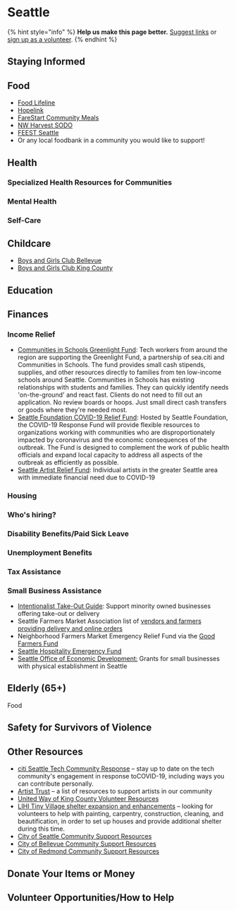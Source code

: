 # Seattle

{% hint style="info" %}
**Help us make this page better.** [Suggest links](https://forms.gle/ykTSst9uoWceo5fn8%20) or [sign up as a volunteer](https://forms.gle/8z7yuJyz1m76y4Hi8).
{% endhint %}

## Staying Informed

## Food

* [Food Lifeline](https://l.workplace.com/l.php?u=https%3A%2F%2Ffoodlifeline.org%2F&h=AT1b4_37lgTzQe3iX3D9itffeF_wKCLtmLpgGZ0LF7g0dAxEmxJcnzuoOz4BpN1q0IAn9U_wRLzgJhagS14bCuUo7MmYD2F93Bb6voQeTceeLrsmestlkB9ooOC-dsipX2zbsKsjYYLAXlBt5Ko6B7DClwicIbcJJTPZXw)
* [Hopelink](https://l.workplace.com/l.php?u=https%3A%2F%2Fwww.hopelink.org%2F%3Fgclid%3DEAIaIQobChMIm4SBp4Gj6AIVmSCtBh3LFA4MEAAYASAAEgJJfPD_BwE&h=AT0v-RTiGrCqiMvTNQaArslNrUIyeW8v4-wjl4ShC_i7MMDvVRV-rqEZdc7E1_lQYvJP7kka3Hbwk1g54SwNNIJ4KlrwWtdz1n7um6Pb4korL9SQY4cGUNtOUS7q2-zk-VrYIkuuQVjbrBzExLx1smGriWxs2lRC69DTMg)
* [FareStart Community Meals](https://www.farestart.org/responding-covid-19)
* [NW Harvest SODO](https://www.northwestharvest.org/sodo-community-market?gclid=EAIaIQobChMI-7K0lIql6AIVaCCtBh1SugEzEAAYASAAEgKcivD_BwE)
* [FEEST Seattle](https://www.feestseattle.org/)
* Or any local foodbank in a community you would like to support!

## Health

### Specialized Health Resources for Communities

### Mental Health

### Self-Care

## Childcare

* [Boys and Girls Club Bellevue](http://www.bgcbellevue.org/)
* [Boys and Girls Club King County](https://positiveplace.org/)

## Education

## Finances

### Income Relief

* [Communities in Schools Greenlight Fund](https://l.workplace.com/l.php?u=https%3A%2F%2Fseaciti.org%2Fgreenlight-covid-19%2F&h=AT0Vz0d_pgaX0lnx0NqAbqx3Zn6nIIUhjREjOPZeiGdrDph3GuWqpH6wyfSgtzr8BNmi9nqQDCmaA60lYPef7mWrcDoai0uqSCCYsdxkFL9xZ3gSv1IdMIP4LCU09ZvnNyIau3d9G7Y9bkd6IwVKcSXESvJtIfBeukwE_Q): Tech workers from around the region are supporting the Greenlight Fund, a partnership of sea.citi and Communities in Schools. The fund provides small cash stipends, supplies, and other resources directly to families from ten low-income schools around Seattle. Communities in Schools has existing relationships with students and families. They can quickly identify needs 'on-the-ground' and react fast. Clients do not need to fill out an application. No review boards or hoops. Just small direct cash transfers or goods where they're needed most.
* [Seattle Foundation COVID-19 Relief Fund](https://l.workplace.com/l.php?u=https%3A%2F%2Fwww.seattlefoundation.org%2Fcommunityimpact%2Fcivic-leadership%2Fcovid-19-response-fund&h=AT03nOnzpK5y9yzE-l7YFGWLwTF9k-cjlRkh7vP0Tubh-vhdlMRuCE-QWOWw9ECjnHU0BOMh15d56veLq6seDQiir_jxaqIw30DGprxtZl7Ki8T4lv8G8j3KzLefoOIGeCPX2-afA3NlrNTfzyGSYK_vZQCOpVbhOa6JVw): Hosted by Seattle Foundation, the COVID-19 Response Fund will provide flexible resources to organizations working with communities who are disproportionately impacted by coronavirus and the economic consequences of the outbreak. The Fund is designed to complement the work of public health officials and expand local capacity to address all aspects of the outbreak as efficiently as possible.
* [Seattle Artist Relief Fund](https://www.gofundme.com/f/for-artists): Individual artists in the greater Seattle area with immediate financial need due to COVID-19

### Housing

### Who's hiring?

### Disability Benefits/Paid Sick Leave

### Unemployment Benefits

### Tax Assistance

### Small Business Assistance

* [Intentionalist Take-Out Guide](https://intentionalist.com/b/?listing_tag%5B0%5D=delivery&listing_tag%5B1%5D=takeout): Support minority owned businesses offering take-out or delivery
* Seattle Farmers Market Association list of [vendors and farmers providing delivery and online orders](http://www.sfmamarkets.com/?fbclid=IwAR1extoz7MdhmUKiUQ-x35se1RxeFQN9wtz0YmpI0TwH_gixPOMDxwwh0Aw)
* Neighborhood Farmers Market Emergency Relief Fund via the [Good Farmers Fund](https://l.workplace.com/l.php?u=https%3A%2F%2Fseattlefarmersmarkets.org%2Fhelp-us-grow%2Fdonate&h=AT0NXGjs96e13vMcAMl_dJHzErlmQrrsEWS_QNX3YAU15wTNxW1htdxU7K0GfkTNdbXFtQgUyiLV4Tch6MAj0Prl2RhaLxkfselSBRg6iiqu-7jxXScUXO87NuzuwWwOj3KWS3rmD1-w2hQOlFiMGUHE-K0P-MoaWjIWdg)
* [Seattle Hospitality Emergency Fund](https://l.workplace.com/l.php?u=https%3A%2F%2Fwww.gofundme.com%2Ff%2Fseattle-hospitality-emergency-fund&h=AT09QtXjlMwZwYGU47scYTDu4T-cDnYqkLhXEK-l4l1FEygMUEELK6dkFWH0ZHcLeAF7O81TrXYaaswc3SVS6x1R9j6iFBPW64fKwiFC-1skkq-LIWyYZAEU1_9iALL7HiTd1UxnVDg-2cDvgdgmO2NV7cwy3pNNGzG-GA)
* [Seattle Office of Economic Development:](https://seattle.surveymonkey.com/r/RJ57GQN) Grants for small businesses with physical establishment in Seattle

## Elderly \(65+\)

Food

## Safety for Survivors of Violence

## Other Resources

* [citi Seattle Tech Community Response](https://l.workplace.com/l.php?u=https%3A%2F%2Fseaciti.org%2Finform%2Fseattle-tech-covid-19-response%2F&h=AT2ghHU3AN6E1XsCpTQcA9znhF-T0p5I1KsHfmHvIKHMiS4uBesdMSPU2d6aGEoSEt3ufSleyDMJeZB39-DGQr5_saEjJnUFQ4ww5PzUunsTPhgg5n1PaHAf-aW_iOtU9qV4qKMx0UqiKSnrOAa6PyMBcyBzA8Vm69P5GA) – stay up to date on the tech community's engagement in response toCOVID-19, including ways you can contribute personally.
* [Artist Trust](https://l.workplace.com/l.php?u=https%3A%2F%2Fartisttrust.org%2Fcovid-19-resources-list%2F&h=AT3JTr8Q6CnF3IfsAPhy5lPlZ6gw_dhz8MvjQt9CZchUI5O_Lm2g1OlOsZXYoBseKF223aOZXBXoLHgN0bcgV84uA8wHkfEN_hJl_L9QrX1GykH8TPQ9jRTYThXnTk-5AdgQ38ROo38n0NWGQIIUVFu0WavKPJxBQRTJRg) – a list of resources to support artists in our community
* [United Way of King County Volunteer Resources](https://volunteer.uwkc.org/need/?q&age&agency_id&county&dateOn&distance&zip&need_impact_area&need_init_id=2932&qualification_id&cat_id&meta%5B0%5D&meta%5B1%5D&meta%5B2%5D&allowTeams&ug_id&s=1&_ga=2.60794413.1282630099.1584500808-1233197955.1584057357)
* [LIHI Tiny Village shelter expansion and enhancements](https://l.workplace.com/l.php?u=http%3A%2F%2Fweb-extract.constantcontact.com%2Fv1%2Fsocial_annotation_v2%3Fpermalink_uri%3Dhttps%253A%252F%252Fmyemail.constantcontact.com%252FURGENT--VOLUNTEERS-NEEDED-.html%253Fsoid%253D1103692006784%2526aid%253DecMbntiTrTw%26image_url%3Dhttps%253A%252F%252Ffiles.constantcontact.com%252F0858b29f001%252F1d4ebd6b-adda-4287-9f99-ce360e763262.jpg%26fbclid%3DIwAR0EC3_Z43yQX1-bJ3rK0y-SkhHhDUk6kBKYqYl1sLRzR_OzY9R0dQHES9Y&h=AT1LIoVQTj07sniCkQr9KmCUCYDWclkEWNV_POpsMi03UIPWsS60oTUIkNDDyHys53Vn51rZNCr1dNSULTQa_UdZ-OOa0PP3-FlIWiuV5UZzJmJmewZ_eFrD8N5CMk3llG_53GphRyxaQvaSCxr_45NdCPfzcxIUQv5Ccg) – looking for volunteers to help with painting, carpentry, construction, cleaning, and beautification, in order to set up houses and provide additional shelter during this time.
* [City of Seattle Community Support Resources](https://l.workplace.com/l.php?u=http%3A%2F%2Fwww.seattle.gov%2Fmayor%2Fcovid-19%23food&h=AT0A8xJCT6iOOigF3r83342KuCW1G1RldGe8KbtNBGLVmd7ErKgo6EWJNLhsazmyu8oGyXgTA_RbMUrNWsDbouWlfV4eKmc8aLZrzSmB3ZvzO5EXnPBIktHw5qxOGkkoUe0vrJsOc3TdGHxhBz4TuOkTio0nvL6BYBy7lg)
* [City of Bellevue Community Support Resources](https://l.workplace.com/l.php?u=https%3A%2F%2Fbellevuewa.gov%2Fcity-government%2Fdepartments%2Fcity-managers-office%2Fcommunications%2Femergencies-and-extreme-weather-0&h=AT1RkkfYiOjkTi6oSuVrq0We1pzZyORB_pExAHG0Gsk-LWkBpfudnjoGvDUzH6fY7CaQzSoNDNuJaFl9wqAKdphVgJlWiZjL7_t1ZJsYZm4ffgJi7mJAoQXLG4hgHGO7dHgnJgRa1XWW8N4j-Nx9YoJMr95DxBeWny9VYw)
* [City of Redmond Community Support Resources](https://www.redmond.gov/1365/How-You-Can-Help)

## Donate Your Items or Money

## Volunteer Opportunities/How to Help


